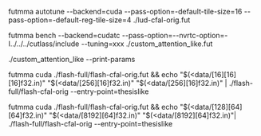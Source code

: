 futmma autotune --backend=cuda --pass-option=-default-tile-size=16 --pass-option=-default-reg-tile-size=4 ./lud-cfal-orig.fut

futmma bench --backend=cudatc --pass-option=--nvrtc-option=-I../../../cutlass/include --tuning=xxx ./custom_attention_like.fut

./custom_attention_like --print-params

futmma cuda ./flash-full/flash-cfal-orig.fut && echo "$(<data/[16][16][16]f32.in)" "$(<data/[256][16]f32.in)" "$(<data/[256][16]f32.in)" | ./flash-full/flash-cfal-orig --entry-point=thesislike

futmma cuda ./flash-full/flash-cfal-orig.fut && echo "$(<data/[128][64][64]f32.in)" "$(<data/[8192][64]f32.in)" "$(<data/[8192][64]f32.in)"| ./flash-full/flash-cfal-orig --entry-point=thesislike